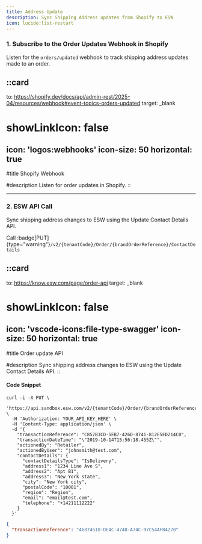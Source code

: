 ```yaml
---
title: Address Update
description: Sync Shipping Address updates from Shopify to ESW
icon: lucide:list-restart
---
```


### 1. Subscribe to the Order Updates Webhook in Shopify

Listen for the `orders/updated` webhook to track shipping address updates made to an order.

::card
---
to: https://shopify.dev/docs/api/admin-rest/2025-04/resources/webhook#event-topics-orders-updated
target: _blank
# showLinkIcon: false
icon: 'logos:webhooks'
icon-size: 50
horizontal: true
---

#title
Shopify Webhook

#description
 Listen for order updates in Shopify.
::

---

### 2. ESW API Call

Sync shipping address changes to ESW using the Update Contact Details API.

Call :badge[PUT]{type="warning"}`/v2/{tenantCode}/Order/{brandOrderReference}/ContactDetails`

::card
---
to: https://know.esw.com/page/order-api
target: _blank
# showLinkIcon: false
icon: 'vscode-icons:file-type-swagger'
icon-size: 50
horizontal: true
---

#title
Order update API

#description
 Sync shipping address changes to ESW using the Update Contact 
Details API.
::



#### Code Snippet

```shell [Request]
curl -i -X PUT \
  'https://api.sandbox.esw.com/v2/{tenantCode}/Order/{brandOrderReference}/ContactDetails' \
  -H 'Authorization: YOUR_API_KEY_HERE' \
  -H 'Content-Type: application/json' \
  -d '{
    "transactionReference": "C857B3CD-5EB7-426D-8741-812E5ED214C0",
    "transactionDateTime": "\"2019-10-14T15:56:18.455Z\"",
    "actionedBy": "Retailer",
    "actionedByUser": "johnsmith@test.com",
    "contactDetails": {
      "contactDetailsType": "IsDelivery",
      "address1": "1234 Line Ave S",
      "address2": "Apt B1",
      "address3": "New York state",
      "city": "New York city",
      "postalCode": "10001",
      "region": "Region",
      "email": "email@test.com",
      "telephone": "+14211112222"
    }
  }'
```
```json [Response]
{
  "transactionReference": "46874510-DE4C-4748-A74C-97C54AFB4270"
}
```


